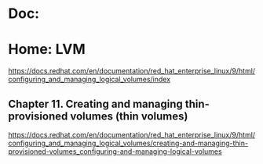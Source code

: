 
# Doc:
# Home: LVM
https://docs.redhat.com/en/documentation/red_hat_enterprise_linux/9/html/configuring_and_managing_logical_volumes/index

## Chapter 11. Creating and managing thin-provisioned volumes (thin volumes)
https://docs.redhat.com/en/documentation/red_hat_enterprise_linux/9/html/configuring_and_managing_logical_volumes/creating-and-managing-thin-provisioned-volumes_configuring-and-managing-logical-volumes
